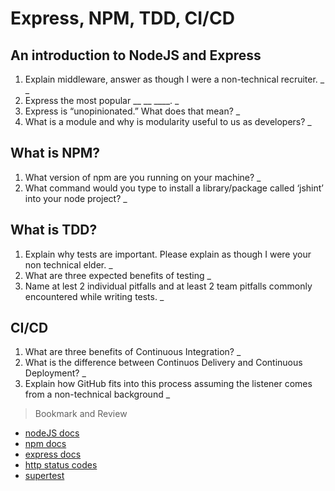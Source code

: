 # Express, NPM, TDD, CI/CD

## An introduction to NodeJS and Express

1. Explain middleware, answer as though I were a non-technical recruiter.
    _
    _
2. Express the most popular __ __ ____.
    _
3. Express is “unopinionated.” What does that mean?
    _
4. What is a module and why is modularity useful to us as developers?
    _

## What is NPM?

1. What version of npm are you running on your machine?
    _
2. What command would you type to install a library/package called ‘jshint’ into your node project?
    _

## What is TDD?

1. Explain why tests are important. Please explain as though I were your non technical elder.
    _
2. What are three expected benefits of testing
    _
3. Name at lest 2 individual pitfalls and at least 2 team pitfalls commonly encountered while writing tests.
    _

## CI/CD

1. What are three benefits of Continuous Integration?
    _
2. What is the difference between Continuos Delivery and Continuous Deployment?
    _
3. Explain how GitHub fits into this process assuming the listener comes from a non-technical background
    _

>Bookmark and Review

- [nodeJS docs](https://nodejs.org/en/docs/)
- [npm docs](https://docs.npmjs.com/)
- [express docs](https://expressjs.com/en/4x/api.html)
- [http status codes](https://www.restapitutorial.com/httpstatuscodes.html)
- [supertest](https://github.com/visionmedia/supertest)